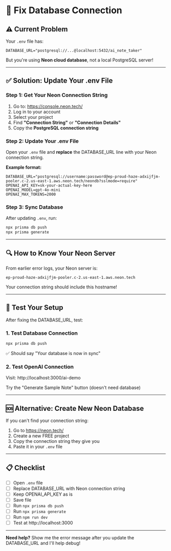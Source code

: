 # 🔧 Fix Database Connection

## ⚠️ Current Problem

Your `.env` file has:
```
DATABASE_URL="postgresql://...@localhost:5432/ai_note_taker"
```

But you're using **Neon cloud database**, not a local PostgreSQL server!

---

## ✅ Solution: Update Your .env File

### Step 1: Get Your Neon Connection String

1. Go to: https://console.neon.tech/
2. Log in to your account
3. Select your project
4. Find **"Connection String"** or **"Connection Details"**
5. Copy the **PostgreSQL connection string**

### Step 2: Update Your .env File

Open your `.env` file and **replace** the DATABASE_URL line with your Neon connection string.

**Example format:**
```env
DATABASE_URL="postgresql://username:password@ep-proud-haze-adxijfjm-pooler.c-2.us-east-1.aws.neon.tech/neondb?sslmode=require"
OPENAI_API_KEY=sk-your-actual-key-here
OPENAI_MODEL=gpt-4o-mini
OPENAI_MAX_TOKENS=2000
```

### Step 3: Sync Database

After updating `.env`, run:

```bash
npx prisma db push
npx prisma generate
```

---

## 🔍 How to Know Your Neon Server

From earlier error logs, your Neon server is:
```
ep-proud-haze-adxijfjm-pooler.c-2.us-east-1.aws.neon.tech
```

Your connection string should include this hostname!

---

## 🧪 Test Your Setup

After fixing the DATABASE_URL, test:

### 1. Test Database Connection
```bash
npx prisma db push
```
✅ Should say "Your database is now in sync"

### 2. Test OpenAI Connection
Visit: http://localhost:3000/ai-demo

Try the "Generate Sample Note" button (doesn't need database)

---

## 🆘 Alternative: Create New Neon Database

If you can't find your connection string:

1. Go to https://neon.tech/
2. Create a new FREE project
3. Copy the connection string they give you
4. Paste it in your `.env` file

---

## 📋 Checklist

- [ ] Open `.env` file
- [ ] Replace DATABASE_URL with Neon connection string
- [ ] Keep OPENAI_API_KEY as is
- [ ] Save file
- [ ] Run `npx prisma db push`
- [ ] Run `npx prisma generate`
- [ ] Run `npm run dev`
- [ ] Test at http://localhost:3000

---

**Need help?** Show me the error message after you update the DATABASE_URL and I'll help debug!

